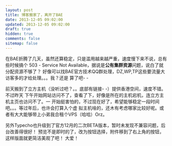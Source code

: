 ```yaml
---
layout: post
title: 博客搬家了，离开了BAE
date: 2013-12-05 09:02:00
updated: 2013-12-05 09:02:00
draft: true
hidden: true
comments: false
sitemap: false
---
```


在BAE折腾了几天，虽然还算稳定，只是滥用越来越严重，速度慢下来不说，总有些时候搞个
503 - Service Not Available，据说是**公有集群资源**问题，说白了就分配资源不够了？
好像可以找BAE官方技术QQ群处理，DZ,WP,TP这些要流量大访客多的才给处理。。。我？还是
算了吧- -

<!--more-->

前天搬到了立方主机（没听过吧？。。底部有链接- -）提供香港空间，速度不错。不过昨天
下午开始网站访问不了，查看了下，好像是所在的主机宕机，连立方主机主页也访问不了。一
开始挺害怕的，不过现在好了，希望能够稳定一段时间吧。。。等过年后，也许会打算入个虚
拟主机啥的，还木有考虑哪家比较好呢。或者有大大能够带上小弟我合租个VPS（哈哈）Orz。

另外Typecho也升级到了官方12月的二次BETA版本，暂时未发现不兼容问题，后台改善得很好！
预览不是即时的了，改为按钮选择，附件移到了右上角的按钮，这样版面就更简洁美观了吧！
大爱！
